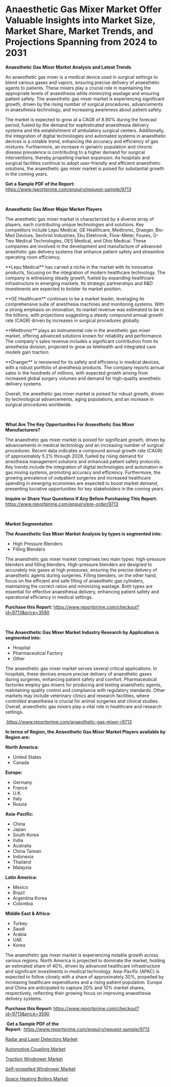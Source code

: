 <p><h1>Anaesthetic Gas Mixer Market Offer Valuable Insights into Market Size, Market Share, Market Trends, and Projections Spanning from 2024 to 2031</h1></p><p><strong>Anaesthetic Gas Mixer Market Analysis and Latest Trends</strong></p>
<p><p>An anaesthetic gas mixer is a medical device used in surgical settings to blend various gases and vapors, ensuring precise delivery of anaesthetic agents to patients. These mixers play a crucial role in maintaining the appropriate levels of anaesthesia while minimizing wastage and ensuring patient safety. The anaesthetic gas mixer market is experiencing significant growth, driven by the rising number of surgical procedures, advancements in anaesthesia technology, and increasing awareness about patient safety. </p><p>The market is expected to grow at a CAGR of 8.90% during the forecast period, fueled by the demand for sophisticated anaesthesia delivery systems and the establishment of ambulatory surgical centers. Additionally, the integration of digital technologies and automated systems in anaesthetic devices is a notable trend, enhancing the accuracy and efficiency of gas mixtures. Furthermore, an increase in geriatric population and chronic disease prevalence is contributing to a higher demand for surgical interventions, thereby propelling market expansion. As hospitals and surgical facilities continue to adopt user-friendly and efficient anaesthetic solutions, the anaesthetic gas mixer market is poised for substantial growth in the coming years.</p></p>
<p><strong>Get a Sample PDF of the Report:&nbsp;</strong> <a href="https://www.reportprime.com/enquiry/request-sample/9713">https://www.reportprime.com/enquiry/request-sample/9713</a></p>
<p>&nbsp;</p>
<p><strong>Anaesthetic Gas Mixer Major Market Players</strong></p>
<p><p>The anesthetic gas mixer market is characterized by a diverse array of players, each contributing unique technologies and solutions. Key competitors include Lepu Medical, GE Healthcare, Medtronic, Draeger, Bio-Med Devices, Sechrist Industries, Eku Elektronik, Flow-Meter, Foures, O-Two Medical Technologies, OES Medical, and Ohio Medical. These companies are involved in the development and manufacture of advanced anesthetic gas delivery systems that enhance patient safety and streamline operating room efficiency.</p><p>**Lepu Medical** has carved a niche in the market with its innovative products, focusing on the integration of modern healthcare technology. The company is witnessing steady growth, fueled by expanding healthcare infrastructure in emerging markets. Its strategic partnerships and R&D investments are expected to bolster its market position.</p><p>**GE Healthcare** continues to be a market leader, leveraging its comprehensive suite of anesthesia machines and monitoring systems. With a strong emphasis on innovation, its market revenue was estimated to be in the billions, with projections suggesting a steady compound annual growth rate (CAGR) driven by increases in surgical procedures globally.</p><p>**Medtronic** plays an instrumental role in the anesthetic gas mixer market, offering advanced solutions known for reliability and performance. The company's sales revenue includes a significant contribution from its anesthesia division, projected to grow as telehealth and integrated care models gain traction.</p><p>**Draeger** is renowned for its safety and efficiency in medical devices, with a robust portfolio of anesthesia products. The company reports annual sales in the hundreds of millions, with expected growth arising from increased global surgery volumes and demand for high-quality anesthetic delivery systems.</p><p>Overall, the anesthetic gas mixer market is poised for robust growth, driven by technological advancements, aging populations, and an increase in surgical procedures worldwide.</p></p>
<p>&nbsp;</p>
<p><strong>What Are The Key Opportunities For Anaesthetic Gas Mixer Manufacturers?</strong></p>
<p><p>The anaesthetic gas mixer market is poised for significant growth, driven by advancements in medical technology and an increasing number of surgical procedures. Recent data indicates a compound annual growth rate (CAGR) of approximately 5.2% through 2028, fueled by rising demand for anesthesia management solutions and enhanced patient safety protocols. Key trends include the integration of digital technologies and automation in gas mixing systems, promoting accuracy and efficiency. Furthermore, the growing prevalence of outpatient surgeries and increased healthcare spending in emerging economies are expected to boost market demand, presenting lucrative opportunities for key stakeholders in the coming years.</p></p>
<p><strong>Inquire or Share Your Questions If Any Before Purchasing This Report:</strong> <a href="https://www.reportprime.com/enquiry/pre-order/9713">https://www.reportprime.com/enquiry/pre-order/9713</a></p>
<p>&nbsp;</p>
<p><strong>Market Segmentation</strong></p>
<p><strong>The Anaesthetic Gas Mixer Market Analysis by types is segmented into:</strong></p>
<p><ul><li>High Pressure Blenders</li><li>Filling Blenders</li></ul></p>
<p><p>The anaesthetic gas mixer market comprises two main types: high-pressure blenders and filling blenders. High-pressure blenders are designed to accurately mix gases at high pressures, ensuring the precise delivery of anaesthetic agents during surgeries. Filling blenders, on the other hand, focus on the efficient and safe filling of anaesthetic gas cylinders, maintaining the correct ratios and minimizing wastage. Both types are essential for effective anaesthesia delivery, enhancing patient safety and operational efficiency in medical settings.</p></p>
<p><strong>Purchase this Report:&nbsp;</strong><a href="https://www.reportprime.com/checkout?id=9713&price=3590">https://www.reportprime.com/checkout?id=9713&price=3590</a></p>
<p>&nbsp;</p>
<p><strong>The Anaesthetic Gas Mixer Market Industry Research by Application is segmented into:</strong></p>
<p><ul><li>Hospital</li><li>Pharmaceutical Factory</li><li>Other</li></ul></p>
<p><p>The anaesthetic gas mixer market serves several critical applications. In hospitals, these devices ensure precise delivery of anaesthetic gases during surgeries, enhancing patient safety and comfort. Pharmaceutical factories employ gas mixers for producing and testing anaesthetic agents, maintaining quality control and compliance with regulatory standards. Other markets may include veterinary clinics and research facilities, where controlled anaesthesia is crucial for animal surgeries and clinical studies. Overall, anaesthetic gas mixers play a vital role in healthcare and research settings.</p></p>
<p><a href="https://www.reportprime.com/anaesthetic-gas-mixer-r9713">&nbsp;https://www.reportprime.com/anaesthetic-gas-mixer-r9713</a></p>
<p><strong>In terms of Region, the Anaesthetic Gas Mixer Market Players available by Region are:</strong></p>
<p>
    <p> <strong> North America: </strong>
        <ul>
            <li>United States</li>
            <li>Canada</li>
        </ul>
        </p> 
    <p> <strong> Europe: </strong>
        <ul>
            <li>Germany</li>
            <li>France</li>
            <li>U.K.</li>
            <li>Italy</li>
            <li>Russia</li>
        </ul>
        </p> 
    <p> <strong> Asia-Pacific: </strong>
        <ul>
            <li>China</li>
            <li>Japan</li>
            <li>South Korea</li>
            <li>India</li>
            <li>Australia</li>
            <li>China Taiwan</li>
            <li>Indonesia</li>
            <li>Thailand</li>
            <li>Malaysia</li>
        </ul>
        </p> 
    <p> <strong> Latin America: </strong>
        <ul>
            <li>Mexico</li>
            <li>Brazil</li>
            <li>Argentina Korea</li>
            <li>Colombia</li>
        </ul>
        </p> 
    <p> <strong> Middle East & Africa: </strong>
        <ul>
            <li>Turkey</li>
            <li>Saudi</li>
            <li>Arabia</li>
            <li>UAE</li>
            <li>Korea</li>
        </ul>
    </p>
    </p>
<p><p>The anaesthetic gas mixer market is experiencing notable growth across various regions. North America is projected to dominate the market, holding an estimated share of 40%, driven by advanced healthcare infrastructure and significant investments in medical technology. Asia-Pacific (APAC) is expected to follow closely with a share of approximately 30%, propelled by increasing healthcare expenditures and a rising patient population. Europe and China are anticipated to capture 20% and 10% market shares, respectively, reflecting their growing focus on improving anaesthesia delivery systems.</p></p>
<p><strong>Purchase this Report: </strong><a href="https://www.reportprime.com/checkout?id=9713&price=3590">https://www.reportprime.com/checkout?id=9713&price=3590</a></p>
<p>&nbsp;<strong>Get a Sample PDF of the Report:&nbsp;&nbsp;</strong><a href="https://www.reportprime.com/enquiry/request-sample/9713">https://www.reportprime.com/enquiry/request-sample/9713</a></p>
<p><strong></strong></p>
<p><p><a href="https://issuu.com/reportprime-2/docs/radar-and-laser-detectors-market-si_c3b3026472708d">Radar and Laser Detectors Market</a></p><p><a href="https://www.linkedin.com/pulse/automotive-coupling-market-essentials-key-players-demand-drivers-83ycc?trackingId=JU4VEFW2TNehgpygxiGAFQ%3D%3D">Automotive Coupling Market</a></p><p><a href="https://medium.com/@ransomohns1948/the-traction-windrower-market-is-anticipated-to-experience-significant-growth-with-a-projected-3996f6623a28">Traction Windrower Market</a></p><p><a href="https://medium.com/@ransomohns1948/the-market-study-covers-the-self-propelled-windrower-market-across-various-segments-f082310c377c">Self-propelled Windrower Market</a></p><p><a href="https://issuu.com/reportprime-2/docs/space-heating-boilers-market-size-2_efa83a62846d7e">Space Heating Boilers Market</a></p></p>